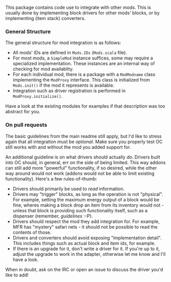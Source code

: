 This package contains code use to integrate with other mods. This is usually done by implementing block drivers for other mods' blocks, or by implementing (item stack) converters.

### General Structure
The general structure for mod integration is as follows:
- All mods' IDs are defined in `Mods.IDs` (`Mods.scala` file).
- For most mods, a `SimpleMod` instance suffices, some may require a specialized implementation. These instances are an internal way of checking for mod availablity.
- For each individual mod, there is a package with a `ModModname` class implementing the `ModProxy` interface. This class is initialized from `Mods.init()` if the mod it represents is available.
- Integration such as driver registration is performed in `ModProxy.initialize()`.

Have a look at the existing modules for examples if that description was too abstract for you.

### On pull requests
The basic guidelines from the main readme still apply, but I'd like to stress again that all integration must be *optional*. Make sure you properly test OC still works with and without the mod you added support for.

An additional guideline is on what drivers should actually *do*. Drivers built into OC should, in general, err on the side of being limited. This way addons can still add more "powerful" functionality, if so desired, while the other way around would not work (addons would not be able to limit existing functionality). Here's a few rules-of-thumb:
- Drivers should primarily be used to *read* information.
- Drivers may "trigger" blocks, as long as the operation is not "physical". For example, setting the maximum energy output of a block would be fine, wheres making a block drop an item from its inventory would not - unless that block is providing such functionality itself, such as a dispenser (remember, *guidelines* :-P).
- Drivers should respect the mod they add integration for. For example, MFR has "mystery" safari nets - it should not be possible to read the contents of those.
- Drivers and converters should avoid exposing "implementation detail". This includes things such as actual block and item ids, for example.
- If there is an upgrade for it, don't write a driver for it. If you're up to it, adjust the upgrade to work in the adapter, otherwise let me know and I'll have a look.

When in doubt, ask on the IRC or open an issue to discuss the driver you'd like to add!
